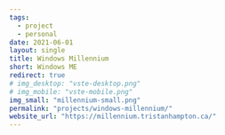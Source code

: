 ```yaml
---
tags:
  - project
  - personal
date: 2021-06-01
layout: single
title: Windows Millennium
short: Windows ME
redirect: true
# img_desktop: "vste-desktop.png"
# img_mobile: "vste-mobile.png"
img_small: "millennium-small.png"
permalink: "projects/windows-millennium/"
website_url: "https://millennium.tristanhampton.ca/"
---
```

